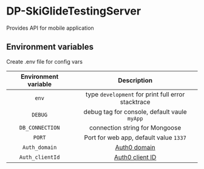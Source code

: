 # DP-SkiGlideTestingServer
Provides API for mobile application

## Environment variables 
Create .env file for config vars

| Environment variable | Description |     
| :---: | :---: | 
| `env` | type `development` for print full error stacktrace   |
| `DEBUG` | debug tag for console, default vaule `myApp` |
| `DB_CONNECTION` | connection string for Mongoose |
| `PORT` | Port for web app, default value `1337` |
| `Auth_domain` | [Auth0 domain](https://manage.auth0.com/dashboard) |
| `Auth_clientId`| [Auth0 client ID](https://manage.auth0.com/dashboard) |



